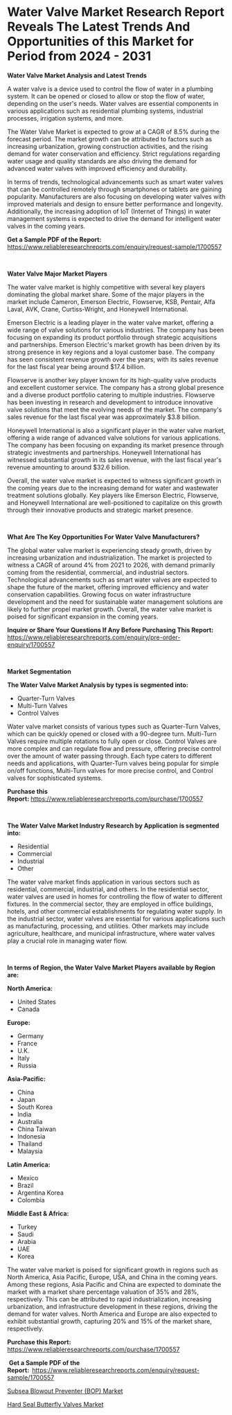 <p><h1>Water Valve Market Research Report Reveals The Latest Trends And Opportunities of this Market for Period from 2024 - 2031</h1></p><p><strong>Water Valve Market Analysis and Latest Trends</strong></p>
<p><p>A water valve is a device used to control the flow of water in a plumbing system. It can be opened or closed to allow or stop the flow of water, depending on the user's needs. Water valves are essential components in various applications such as residential plumbing systems, industrial processes, irrigation systems, and more.</p><p>The Water Valve Market is expected to grow at a CAGR of 8.5% during the forecast period. The market growth can be attributed to factors such as increasing urbanization, growing construction activities, and the rising demand for water conservation and efficiency. Strict regulations regarding water usage and quality standards are also driving the demand for advanced water valves with improved efficiency and durability.</p><p>In terms of trends, technological advancements such as smart water valves that can be controlled remotely through smartphones or tablets are gaining popularity. Manufacturers are also focusing on developing water valves with improved materials and design to ensure better performance and longevity. Additionally, the increasing adoption of IoT (Internet of Things) in water management systems is expected to drive the demand for intelligent water valves in the coming years.</p></p>
<p><strong>Get a Sample PDF of the Report:&nbsp;</strong> <a href="https://www.reliableresearchreports.com/enquiry/request-sample/1700557">https://www.reliableresearchreports.com/enquiry/request-sample/1700557</a></p>
<p>&nbsp;</p>
<p><strong>Water Valve Major Market Players</strong></p>
<p><p>The water valve market is highly competitive with several key players dominating the global market share. Some of the major players in the market include Cameron, Emerson Electric, Flowserve, KSB, Pentair, Alfa Laval, AVK, Crane, Curtiss-Wright, and Honeywell International.</p><p>Emerson Electric is a leading player in the water valve market, offering a wide range of valve solutions for various industries. The company has been focusing on expanding its product portfolio through strategic acquisitions and partnerships. Emerson Electric's market growth has been driven by its strong presence in key regions and a loyal customer base. The company has seen consistent revenue growth over the years, with its sales revenue for the last fiscal year being around $17.4 billion.</p><p>Flowserve is another key player known for its high-quality valve products and excellent customer service. The company has a strong global presence and a diverse product portfolio catering to multiple industries. Flowserve has been investing in research and development to introduce innovative valve solutions that meet the evolving needs of the market. The company's sales revenue for the last fiscal year was approximately $3.8 billion.</p><p>Honeywell International is also a significant player in the water valve market, offering a wide range of advanced valve solutions for various applications. The company has been focusing on expanding its market presence through strategic investments and partnerships. Honeywell International has witnessed substantial growth in its sales revenue, with the last fiscal year's revenue amounting to around $32.6 billion.</p><p>Overall, the water valve market is expected to witness significant growth in the coming years due to the increasing demand for water and wastewater treatment solutions globally. Key players like Emerson Electric, Flowserve, and Honeywell International are well-positioned to capitalize on this growth through their innovative products and strategic market presence.</p></p>
<p>&nbsp;</p>
<p><strong>What Are The Key Opportunities For Water Valve Manufacturers?</strong></p>
<p><p>The global water valve market is experiencing steady growth, driven by increasing urbanization and industrialization. The market is projected to witness a CAGR of around 4% from 2021 to 2026, with demand primarily coming from the residential, commercial, and industrial sectors. Technological advancements such as smart water valves are expected to shape the future of the market, offering improved efficiency and water conservation capabilities. Growing focus on water infrastructure development and the need for sustainable water management solutions are likely to further propel market growth. Overall, the water valve market is poised for significant expansion in the coming years.</p></p>
<p><strong>Inquire or Share Your Questions If Any Before Purchasing This Report:</strong> <a href="https://www.reliableresearchreports.com/enquiry/pre-order-enquiry/1700557">https://www.reliableresearchreports.com/enquiry/pre-order-enquiry/1700557</a></p>
<p>&nbsp;</p>
<p><strong>Market Segmentation</strong></p>
<p><strong>The Water Valve Market Analysis by types is segmented into:</strong></p>
<p><ul><li>Quarter-Turn Valves</li><li>Multi-Turn Valves</li><li>Control Valves</li></ul></p>
<p><p>Water valve market consists of various types such as Quarter-Turn Valves, which can be quickly opened or closed with a 90-degree turn. Multi-Turn Valves require multiple rotations to fully open or close. Control Valves are more complex and can regulate flow and pressure, offering precise control over the amount of water passing through. Each type caters to different needs and applications, with Quarter-Turn valves being popular for simple on/off functions, Multi-Turn valves for more precise control, and Control valves for sophisticated systems.</p></p>
<p><strong>Purchase this Report:&nbsp;</strong><a href="https://www.reliableresearchreports.com/purchase/1700557">https://www.reliableresearchreports.com/purchase/1700557</a></p>
<p>&nbsp;</p>
<p><strong>The Water Valve Market Industry Research by Application is segmented into:</strong></p>
<p><ul><li>Residential</li><li>Commercial</li><li>Industrial</li><li>Other</li></ul></p>
<p><p>The water valve market finds application in various sectors such as residential, commercial, industrial, and others. In the residential sector, water valves are used in homes for controlling the flow of water to different fixtures. In the commercial sector, they are employed in office buildings, hotels, and other commercial establishments for regulating water supply. In the industrial sector, water valves are essential for various applications such as manufacturing, processing, and utilities. Other markets may include agriculture, healthcare, and municipal infrastructure, where water valves play a crucial role in managing water flow.</p></p>
<p>&nbsp;</p>
<p><strong>In terms of Region, the Water Valve Market Players available by Region are:</strong></p>
<p>
    <p> <strong> North America: </strong>
        <ul>
            <li>United States</li>
            <li>Canada</li>
        </ul>
        </p> 
    <p> <strong> Europe: </strong>
        <ul>
            <li>Germany</li>
            <li>France</li>
            <li>U.K.</li>
            <li>Italy</li>
            <li>Russia</li>
        </ul>
        </p> 
    <p> <strong> Asia-Pacific: </strong>
        <ul>
            <li>China</li>
            <li>Japan</li>
            <li>South Korea</li>
            <li>India</li>
            <li>Australia</li>
            <li>China Taiwan</li>
            <li>Indonesia</li>
            <li>Thailand</li>
            <li>Malaysia</li>
        </ul>
        </p> 
    <p> <strong> Latin America: </strong>
        <ul>
            <li>Mexico</li>
            <li>Brazil</li>
            <li>Argentina Korea</li>
            <li>Colombia</li>
        </ul>
        </p> 
    <p> <strong> Middle East & Africa: </strong>
        <ul>
            <li>Turkey</li>
            <li>Saudi</li>
            <li>Arabia</li>
            <li>UAE</li>
            <li>Korea</li>
        </ul>
    </p>
    </p>
<p><p>The water valve market is poised for significant growth in regions such as North America, Asia Pacific, Europe, USA, and China in the coming years. Among these regions, Asia Pacific and China are expected to dominate the market with a market share percentage valuation of 35% and 28%, respectively. This can be attributed to rapid industrialization, increasing urbanization, and infrastructure development in these regions, driving the demand for water valves. North America and Europe are also expected to exhibit substantial growth, capturing 20% and 15% of the market share, respectively.</p></p>
<p><strong>Purchase this Report: </strong><a href="https://www.reliableresearchreports.com/purchase/1700557">https://www.reliableresearchreports.com/purchase/1700557</a></p>
<p>&nbsp;<strong>Get a Sample PDF of the Report:&nbsp;&nbsp;</strong><a href="https://www.reliableresearchreports.com/enquiry/request-sample/1700557">https://www.reliableresearchreports.com/enquiry/request-sample/1700557</a></p>
<p><strong></strong></p>
<p><p><a href="https://github.com/sonuprakash1/Market-Research-Report-List-1/blob/main/subsea-blowout-preventer-bop-market.md">Subsea Blowout Preventer (BOP) Market</a></p><p><a href="https://github.com/Whitneyboyettebo9kiw7yr13/Market-Research-Report-List-1/blob/main/hard-seal-butterfly-valves-market.md">Hard Seal Butterfly Valves Market</a></p></p>